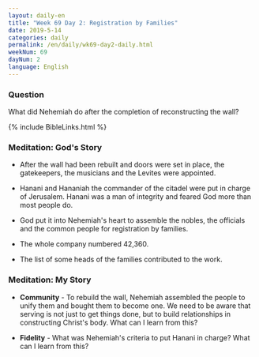 ```yaml
---
layout: daily-en
title: "Week 69 Day 2: Registration by Families"
date: 2019-5-14 
categories: daily
permalink: /en/daily/wk69-day2-daily.html
weekNum: 69
dayNum: 2
language: English
---
```


### Question     
What did Nehemiah do after the completion of reconstructing the wall?

{% include BibleLinks.html %} 

### Meditation: God's Story   
+ After the wall had been rebuilt and doors were set in place, the gatekeepers, the musicians and the Levites were appointed. 

+ Hanani and Hananiah the commander of the citadel were put in charge of Jerusalem. Hanani was a man of integrity and feared God more than most people do. 

+ God put it into Nehemiah's heart to assemble the nobles, the officials and the common people for registration by families. 

+ The whole company numbered 42,360. 

+ The list of some heads of the families contributed to the work. 

### Meditation: My Story   
+ **Community** - To rebuild the wall, Nehemiah assembled the people to unify them and bought them to become one. We need to be aware that serving is not just to get things done, but to build relationships in constructing Christ's body. What can I learn from this? 

+ **Fidelity** - What was Nehemiah's criteria to put Hanani in charge? What can I learn from this? 
